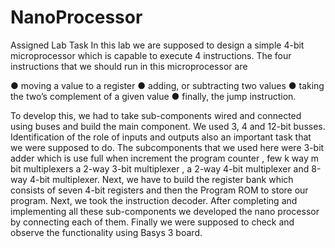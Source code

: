 # NanoProcessor
Assigned Lab Task
In this lab we are supposed to design a simple 4-bit microprocessor which is capable to execute
4 instructions. The four instructions that we should run in this microprocessor are

● moving a value to a register 
● adding, or subtracting two values
● taking the two’s complement of a given value
● finally, the jump instruction.


To develop this, we had to take sub-components wired and connected using buses and build
the main component. We used 3, 4 and 12-bit busses. Identification of the role of inputs and
outputs also an important task that we were supposed to do. The subcomponents that we used
here were 3-bit adder which is use full when increment the program counter , few k way m bit
multiplexers a 2-way 3-bit multiplexer , a 2-way 4-bit multiplexer and 8-way 4-bit multiplexer.
Next, we have to build the register bank which consists of seven 4-bit registers and then the
Program ROM to store our program. Next, we took the instruction decoder.
After completing and implementing all these sub-components we developed the nano
processor by connecting each of them.
Finally we were supposed to check and observe the functionality using Basys 3 board.
